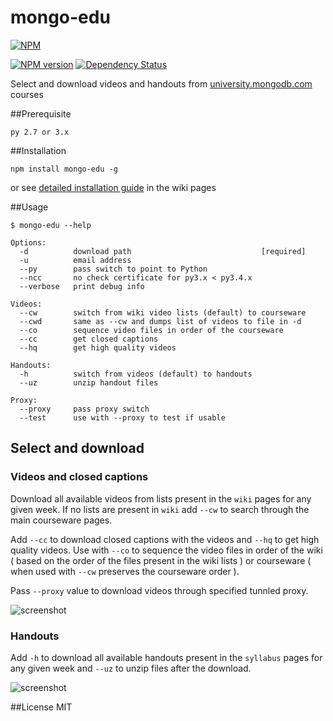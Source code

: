 mongo-edu
=========

[![NPM](https://nodei.co/npm/mongo-edu.png?compact=true)](https://nodei.co/npm/mongo-edu/)

[![NPM version](https://badge.fury.io/js/mongo-edu.png)](http://badge.fury.io/js/mongo-edu)
[![Dependency Status](https://gemnasium.com/przemyslawpluta/mongo-edu.png)](https://gemnasium.com/przemyslawpluta/mongo-edu)

Select and download videos and handouts from [university.mongodb.com](https://university.mongodb.com) courses

##Prerequisite

```
py 2.7 or 3.x
```

##Installation

```
npm install mongo-edu -g
```

or see [detailed installation guide](https://github.com/przemyslawpluta/mongo-edu/wiki/Installation) in the wiki pages

##Usage

```
$ mongo-edu --help

Options:
  -d          download path                             [required]
  -u          email address
  --py        pass switch to point to Python
  --ncc       no check certificate for py3.x < py3.4.x
  --verbose   print debug info

Videos:
  --cw        switch from wiki video lists (default) to courseware
  --cwd       same as --cw and dumps list of videos to file in -d
  --co        sequence video files in order of the courseware
  --cc        get closed captions
  --hq        get high quality videos

Handouts:
  -h          switch from videos (default) to handouts
  --uz        unzip handout files

Proxy:
  --proxy     pass proxy switch
  --test      use with --proxy to test if usable

```

## Select and download

### Videos and closed captions

Download all available videos from lists present in the `wiki` pages for any given week. If no lists are present in `wiki` add `--cw` to search through the main courseware pages.

Add `--cc` to download closed captions with the videos and `--hq` to get high quality videos. Use with `--co` to sequence the video files in order of the wiki ( based on the order of the files present in the wiki lists ) or courseware ( when used with `--cw` preserves the courseware order ).

Pass `--proxy` value to download videos through specified tunnled proxy.

![screenshot](https://raw.github.com/przemyslawpluta/mongo-edu/gh-pages/images/edu-videos.gif)

### Handouts

Add `-h` to download all available handouts present in the `syllabus` pages for any given week and `--uz` to unzip files after the download.

![screenshot](https://raw.github.com/przemyslawpluta/mongo-edu/gh-pages/images/edu-handouts.gif)


##License
MIT
